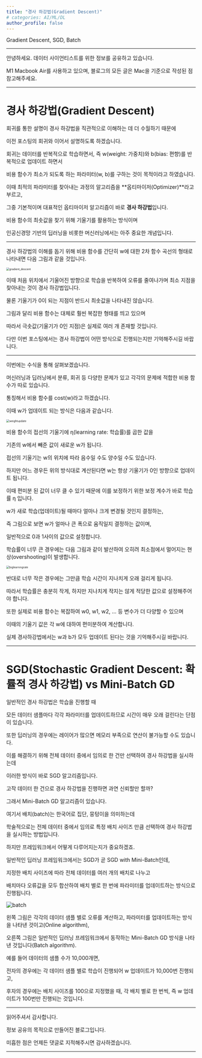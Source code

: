 ```yaml
---
title: "경사 하강법(Gradient Descent)"
# categories: AI/ML/DL
author_profile: false
---
```

Gradient Descent, SGD, Batch

----

안녕하세요.
데이터 사이언티스트를 위한 정보를 공유하고 있습니다.

M1 Macbook Air를 사용하고 있으며, 블로그의 모든 글은 Mac을 기준으로 작성된 점 참고해주세요.

----

# 경사 하강법(Gradient Descent)

회귀를 통한 설명이 경사 하강법을 직관적으로 이해하는 데 더 수월하기 때문에

이전 포스팅의 회귀와 이어서 설명하도록 하겠습니다.

회귀는 데이터를 반복적으로 학습하면서, 즉 w(weight: 가중치)와 b(bias: 편향)를 반복적으로 업데이트 하면서

비용 함수가 최소가 되도록 하는 파라미터(w, b)를 구하는 것이 목적이라고 하였습니다.

이때 최적의 파라미터를 찾아내는 과정의 알고리즘을 **옵티마이저(Optimizer)**라고 부르고,

그중 기본적이며 대표적인 옵티마이저 알고리즘이 바로 **경사 하강법**입니다.

비용 함수의 최솟값을 찾기 위해 기울기를 활용하는 방식이며

인공신경망 기반의 딥러닝을 비롯한 머신러닝에서는 아주 중요한 개념입니다.

----

경사 하강법의 이해를 돕기 위해 비용 함수를 간단히 w에 대한 2차 함수 곡선의 형태로 나타내면 다음 그림과 같을 것입니다.

<img src="../images/2022-03-29-gradient_descent/gradient_descent.png" alt="gradient_descent" style="zoom:50%;" />

이때 처음 위치에서 기울어진 방향으로 학습을 반복하여 오류를 줄여나가며 최소 지점을 찾아내는 것이 경사 하강법입니다.

물론 기울기가 0이 되는 지점이 반드시 최솟값을 나타내진 않습니다.

그림과 달리 비용 함수는 대체로 훨씬 복잡한 형태를 띄고 있으며

따라서 극솟값(기울기가 0인 지점)은 실제로 여러 개 존재할 것입니다.

다만 이번 포스팅에서는 경사 하강법이 어떤 방식으로 진행되는지만 기억해주시길 바랍니다.

----

이번에는 수식을 통해 살펴보겠습니다.

머신러닝과 딥러닝에서 분류, 회귀 등 다양한 문제가 있고 각각의 문제에 적합한 비용 함수가 따로 있습니다.

통칭해서 비용 함수를 cost(w)라고 하겠습니다.

이때 w가 업데이트 되는 방식은 다음과 같습니다.

<img src="../images/2022-03-29-gradient_descent/weightupdate.png" alt="weightupdate" style="zoom:50%;" />

비용 함수의 접선의 기울기에 η(learning rate: 학습률)를 곱한 값을

기존의 w에서 빼준 값이 새로운 w가 됩니다.

접선의 기울기는 w의 위치에 따라 음수일 수도 양수일 수도 있습니다.

하지만 어느 경우든 위의 방식대로 계산된다면 w는 항상 기울기가 0인 방향으로 업데이트 됩니다.

이때 편미분 된 값이 너무 클 수 있기 때문에 이를 보정하기 위한 보정 계수가 바로 학습률 η 입니다.

w가 새로 학습(업데이트)될 때마다 얼마나 크게 변경될 것인지 결정하는,

즉 그림으로 보면 w가 얼마나 큰 폭으로 움직일지 결정하는 값이며,

일반적으로 0과 1사이의 값으로 설정합니다.

학습률이 너무 큰 경우에는 다음 그림과 같이 발산하여 오히려 최소점에서 멀어지는 현상(overshooting)이 발생합니다.

<img src="../images/2022-03-29-gradient_descent/biglearningrate.png" alt="biglearningrate" style="zoom:50%;" />

반대로 너무 작은 경우에는 그만큼 학습 시간이 지나치게 오래 걸리게 됩니다.

따라서 학습률은 충분히 작게, 하지만 지나치게 작지는 않게 적당한 값으로 설정해주어야 합니다.

또한 실제로 비용 함수는 복잡하여 w0, w1, w2, ... 등 변수가 더 다양할 수 있으며

이때의 기울기 값은 각 w에 대하여 편미분하여 계산합니다.

실제 경사하강법에서는 w과 b가 모두 업데이트 된다는 것을 기억해주시길 바랍니다.

----

# SGD(Stochastic Gradient Descent: 확률적 경사 하강법) vs Mini-Batch GD

일반적인 경사 하강법은 학습을 진행할 때

모든 데이터 샘플마다 각각 파라미터를 업데이트하므로 시간이 매우 오래 걸린다는 단점이 있습니다.

또한 딥러닝의 경우에는 레이어가 많으면 메모리 부족으로 연산이 불가능할 수도 있습니다.

이를 해결하기 위해 전체 데이터 중에서 임의로 한 건만 선택하여 경사 하강법을 실시하는데

이러한 방식이 바로 SGD 알고리즘입니다.

고작 데이터 한 건으로 경사 하강법을 진행하면 과연 신뢰할만 할까?

그래서 Mini-Batch GD 알고리즘이 있습니다.

여기서 배치(batch)는 한국어로 집단, 뭉텅이을 의미하는데

학술적으로는 전체 데이터 중에서 임의로 특정 배치 사이즈 만큼 선택하여 경사 하강법을 실시하는 방법입니다.

하지만 프레임워크에서 어떻게 다루어지는지가 중요하겠죠.

일반적인 딥러닝 프레임워크에서는 SGD가 곧 SGD with Mini-Batch인데,

지정한 배치 사이즈에 따라 전체 데이터를 여러 개의 배치로 나누고

배치마다 오류값을 모두 합산하여 배치 별로 한 번에 파라미터를 업데이트하는 방식으로 진행됩니다.

<img src="../images/2022-03-29-gradient_descent/batch.png" alt="batch"  />

왼쪽 그림은 각각의 데이터 샘플 별로 오류를 계산하고, 파라미터를 업데이트하는 방식을 나타낸 것이고(Online algorithm),

오른쪽 그림은 일반적인 딥러닝 프레임워크에서 동작하는 Mini-Batch GD 방식을 나타낸 것입니다(Batch algorithm).

예를 들어 데이터의 샘플 수가 10,000개면,

전자의 경우에는 각 데이터 샘플 별로 학습이 진행되어 w 업데이트가 10,000번 진행되고,

후자의 경우에는 배치 사이즈를 100으로 지정했을 때, 각 배치 별로 한 번씩, 즉 w 업데이트가 100번만 진행되는 것입니다.

----

읽어주셔서 감사합니다.

정보 공유의 목적으로 만들어진 블로그입니다.

미흡한 점은 언제든 댓글로 지적해주시면 감사하겠습니다.

----
